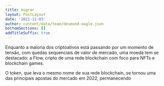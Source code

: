 ```yaml
---
title: migrar
layout: PostLayout
date: '2021-11-03'
author: content/data/team/desmond-eagle.json
bottomSections: []
addTitleSuffix: true
---
```

Enquanto a maioria dos criptoativos está passando por um momento de tensão, com quedas sequenciais de valor de mercado, uma moeda tem se destacado: a Flow, cripto de uma rede blockchain com foco para NFTs e blockchain games.

O token, que leva o mesmo nome de sua rede blockchain, se tornou uma das principais apostas do mercado em 2022, permanecendo

